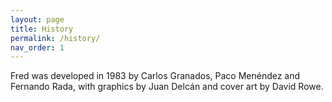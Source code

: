 ```yaml
---
layout: page
title: History
permalink: /history/
nav_order: 1
---
```


Fred was developed in 1983 by Carlos Granados, Paco Menéndez and
Fernando Rada, with graphics by Juan Delcán and cover art by David
Rowe.



